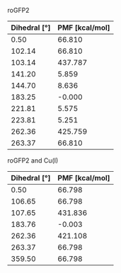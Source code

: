 roGFP2

| Dihedral [°] | PMF [kcal/mol] |
|-----------|-----------|
| 0.50 | 66.810 |
| 102.14 | 66.810 |
| 103.14 | 437.787 |
| 141.20 | 5.859 |
| 144.70 | 8.636 |
| 183.25 | -0.000 |
| 221.81 | 5.575 |
| 223.81 | 5.251 |
| 262.36 | 425.759 |
| 263.37 | 66.810 |

roGFP2 and Cu(I)

| Dihedral [°] | PMF [kcal/mol] |
|-----------|-----------|
| 0.50 | 66.798 |
| 106.65 | 66.798 |
| 107.65 | 431.836 |
| 183.76 | -0.003 |
| 262.36 | 421.108 |
| 263.37 | 66.798 |
| 359.50 | 66.798 |
